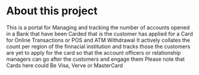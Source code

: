 # About this project
This is a portal for Managing and tracking the number of accounts opened in a Bank that have been Carded that is the customer has applied for a Card for Online Transactions
or POS and ATM Withdrawal
It actively collates the count per region of the finnacial institution and tracks those the customers are yet to apply for the card so that the account officers or relationship managers
can go after the customers and engage them
Please note that Cards here could Be Visa, Verve or MasterCard
